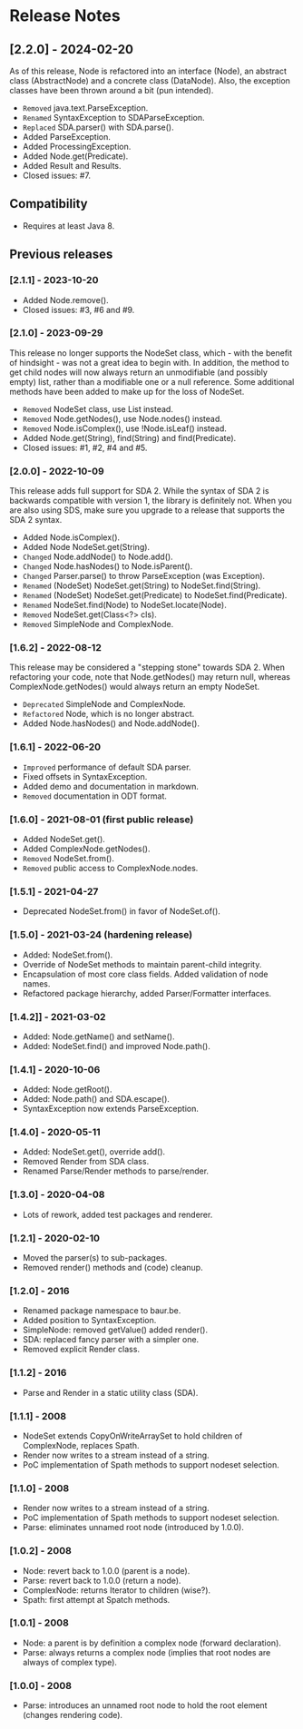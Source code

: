 # Release Notes

## [2.2.0] - 2024-02-20

As of this release, Node is refactored into an interface (Node), an abstract 
class (AbstractNode) and a concrete class (DataNode). Also, the exception 
classes have been thrown around a bit (pun intended).

- `Removed` java.text.ParseException.
- `Renamed` SyntaxException to SDAParseException.
- `Replaced` SDA.parser() with SDA.parse().
- Added ParseException.
- Added ProcessingException.
- Added Node.get(Predicate).
- Added Result and Results.
- Closed issues: #7.

## Compatibility

- Requires at least Java 8.

## Previous releases

### [2.1.1] - 2023-10-20

- Added Node.remove().
- Closed issues: #3, #6 and #9.

### [2.1.0] - 2023-09-29

This release no longer supports the NodeSet class, which - with the benefit of 
hindsight - was not a great idea to begin with. In addition, the method to get 
child nodes will now always return an unmodifiable (and possibly empty) list, 
rather than a modifiable one or a null reference. Some additional methods have 
been added to make up for the loss of NodeSet.

- `Removed` NodeSet class, use List<Node> instead.
- `Removed` Node.getNodes(), use Node.nodes() instead.
- `Removed` Node.isComplex(), use !Node.isLeaf() instead.
- Added Node.get(String), find(String) and find(Predicate).
- Closed issues: #1, #2, #4 and #5.

### [2.0.0] - 2022-10-09

This release adds full support for SDA 2. While the syntax of SDA 2
is backwards compatible with version 1, the library is definitely not.
When you are also using SDS, make sure you upgrade to a release that 
supports the SDA 2 syntax.

- Added Node.isComplex().
- Added Node NodeSet.get(String).
- `Changed` Node.addNode() to Node.add().
- `Changed` Node.hasNodes() to Node.isParent().
- `Changed` Parser.parse() to throw ParseException (was Exception).
- `Renamed` (NodeSet) NodeSet.get(String) to NodeSet.find(String).
- `Renamed` (NodeSet) NodeSet.get(Predicate) to NodeSet.find(Predicate).
- `Renamed` NodeSet.find(Node) to NodeSet.locate(Node).
- `Removed` NodeSet.get(Class<?> cls).
- `Removed` SimpleNode and ComplexNode.

### [1.6.2] - 2022-08-12

This release may be considered a "stepping stone" towards SDA 2.
When refactoring your code, note that Node.getNodes() may return null,
whereas ComplexNode.getNodes() would always return an empty NodeSet.

- `Deprecated` SimpleNode and ComplexNode.
- `Refactored` Node, which is no longer abstract.
- Added Node.hasNodes() and Node.addNode().

### [1.6.1] - 2022-06-20
- `Improved` performance of default SDA parser.
- Fixed offsets in SyntaxException.
- Added demo and documentation in markdown.
- `Removed` documentation in ODT format.

### [1.6.0] - 2021-08-01 (first public release)
- Added NodeSet.get(<predicate>).
- Added ComplexNode.getNodes().
- `Removed` NodeSet.from().
- `Removed` public access to ComplexNode.nodes.

### [1.5.1] - 2021-04-27
- Deprecated NodeSet.from() in favor of NodeSet.of().

### [1.5.0] - 2021-03-24 (hardening release)
- Added: NodeSet.from().
- Override of NodeSet methods to maintain parent-child integrity.
- Encapsulation of most core class fields. Added validation of node names.
- Refactored package hierarchy, added Parser/Formatter interfaces.

### [1.4.2]] - 2021-03-02
- Added: Node.getName() and setName().
- Added: NodeSet.find() and improved Node.path().

### [1.4.1] - 2020-10-06
- Added: Node.getRoot().
- Added: Node.path() and SDA.escape().
- SyntaxException now extends ParseException.

### [1.4.0] - 2020-05-11
- Added: NodeSet.get(<class>), override add().
- Removed Render from SDA class.
- Renamed Parse/Render methods to parse/render.

### [1.3.0] - 2020-04-08
- Lots of rework, added test packages and renderer.

### [1.2.1] - 2020-02-10
- Moved the parser(s) to sub-packages.
- Removed render() methods and (code) cleanup.

### [1.2.0] - 2016
- Renamed package namespace to baur.be.
- Added position to SyntaxException.
- SimpleNode: removed getValue() added render().
- SDA: replaced fancy parser with a simpler one.
- Removed explicit Render class.

### [1.1.2] - 2016
- Parse and Render in a static utility class (SDA).

### [1.1.1] - 2008
- NodeSet extends CopyOnWriteArraySet<Node> to hold children of ComplexNode, replaces Spath.
- Render now writes to a stream instead of a string.
- PoC implementation of Spath methods to support nodeset selection.

### [1.1.0] - 2008
- Render now writes to a stream instead of a string.
- PoC implementation of Spath methods to support nodeset selection.
- Parse: eliminates unnamed root node (introduced by 1.0.0).

### [1.0.2] - 2008
- Node: revert back to 1.0.0 (parent is a node).
- Parse: revert back to 1.0.0 (return a node).
- ComplexNode: returns Iterator to children (wise?).
- Spath: first attempt at Spatch methods.

### [1.0.1] - 2008
- Node: a parent is by definition a complex node (forward declaration).
- Parse: always returns a complex node (implies that root nodes are always of complex type).

### [1.0.0] - 2008
- Parse: introduces an unnamed root node to hold the root element (changes rendering code).
